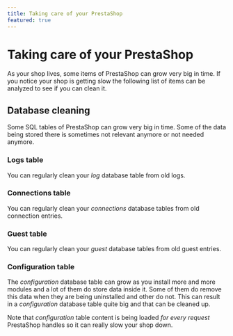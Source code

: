 ```yaml
---
title: Taking care of your PrestaShop
featured: true
---
```


# Taking care of your PrestaShop

As your shop lives, some items of PrestaShop can grow very big in time. If you notice your shop is getting slow the following list of items can be analyzed to see if you can clean it.

## Database cleaning

Some SQL tables of PrestaShop can grow very big in time. Some of the data being stored there is sometimes not relevant anymore or not needed anymore.

### Logs table

You can regularly clean your _log_ database table from old logs.

### Connections table

You can regularly clean your _connections_ database tables from old connection entries.

### Guest table

You can regularly clean your _guest_ database tables from old guest entries.

### Configuration table

The _configuration_ database table can grow as you install more and more modules and a lot of them do store data inside it. Some of them do remove this data when they are being uninstalled and other do not. This can result in a _configuration_ database table quite big and that can be cleaned up.

Note that _configuration_ table content is being loaded _for every request_ PrestaShop handles so it can really slow your shop down.
